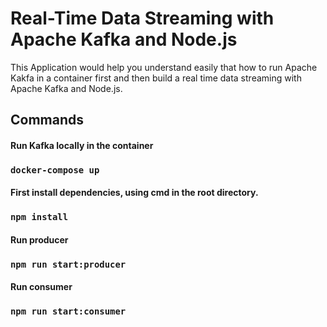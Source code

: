 # Real-Time Data Streaming with Apache Kafka and Node.js
This Application would help you understand easily that how to run Apache Kakfa in a container first and then build a real time data streaming with Apache Kafka and Node.js.
## Commands
#### Run Kafka locally in the container
### `docker-compose up`
#### First install dependencies, using cmd in the root directory.
### `npm install`
#### Run producer
### `npm run start:producer`
#### Run consumer
### `npm run start:consumer`
